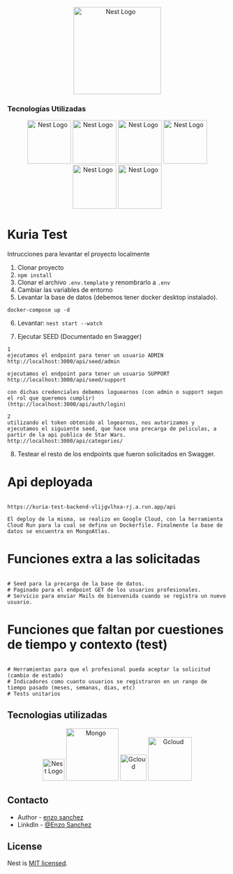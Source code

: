 <p align="center">
  <a href="http://nestjs.com/" target="blank"><img src="https://nestjs.com/img/logo-small.svg" width="200" alt="Nest Logo" /></a>
</p>

### Tecnologías Utilizadas

<p align="center">
  <a href="TypeScript.js" target="blank"><img src="https://res.cloudinary.com/dqavzr8iu/image/upload/v1711633237/pngwing.com_y3iwyr.png" width="100" alt="Nest Logo" /></a>
  <a href="NestJS" target="blank"><img src="https://res.cloudinary.com/dqavzr8iu/image/upload/v1695797129/pngegg_3_iet8gz.png" width="100" alt="Nest Logo" /></a>
    <a href="NestJS" target="blank"><img src="https://res.cloudinary.com/dqavzr8iu/image/upload/v1695796952/pngegg_1_b1hkpc.png" width="100" alt="Nest Logo" /></a>
    <a href="NestJS" target="blank"><img src="https://res.cloudinary.com/dqavzr8iu/image/upload/v1695796821/pngegg_jm0gwt.png" width="100" alt="Nest Logo" /></a>
    <a href="NestJS" target="blank"><img src="https://res.cloudinary.com/dqavzr8iu/image/upload/v1711633037/swagger_da13pi.svg" width="100" alt="Nest Logo" /></a>
      <a href="NestJS" target="blank"><img src="https://res.cloudinary.com/dqavzr8iu/image/upload/v1695797082/pngegg_2_wtfbkd.png" width="100" alt="Nest Logo" /></a>
</p>

# Kuria Test
Intrucciones para levantar el proyecto localmente
1. Clonar proyecto
2. ```npm install```
3. Clonar el archivo ```.env.template``` y renombrarlo a ```.env```
4. Cambiar las variables de entorno
5. Levantar la base de datos (debemos tener docker desktop instalado).
```
docker-compose up -d
```

6. Levantar: ```nest start --watch```

7. Ejecutar SEED (Documentado en Swagger)
```
1
ejecutamos el endpoint para tener un usuario ADMIN 
http://localhost:3000/api/seed/admin

ejecutamos el endpoint para tener un usuario SUPPORT
http://localhost:3000/api/seed/support

con dichas credenciales debemos loguearnos (con admin o support segun el rol que queremos cumplir)
(http://localhost:3000/api/auth/login)

2 
utilizando el token obtenido al logearnos, nos autorizamos y ejecutamos el siguiente seed, que hace una precarga de peliculas, a partir de la api publica de Star Wars.
http://localhost:3000/api/categories/
```
8. Testear el resto de los endpoints que fueron solicitados en Swagger.

# Api deployada

```

https://kuria-test-backend-vlijgvlhxa-rj.a.run.app/api

El deploy de la misma, se realizo en Google Cloud, con la herramienta Cloud Run para la cual se defino un Dockerfile. Finalmente la base de datos se encuentra en MongoAtlas.
```

# Funciones extra a las solicitadas

```

# Seed para la precarga de la base de datos.
# Paginado para el endpoint GET de los usuarios profesionales.
# Servicio para enviar Mails de bienvenida cuando se registra un nuevo usuario.

```

# Funciones que faltan por cuestiones de tiempo y contexto (test)

```

# Herramientas para que el profesional pueda aceptar la solicitud (cambio de estado)
# Indicadores como cuanto usuarios se registraron en un rango de tiempo pasado (meses, semanas, dias, etc)
# Tests unitarios

```

## Tecnologias utilizadas

<p align="center">
  <a href="http://nestjs.com/" target="blank"><img src="https://nestjs.com/img/logo-small.svg" width="50" alt="Nest Logo" /></a>
    <a href="http://nestjs.com/" target="blank"><img src="https://res.cloudinary.com/dqavzr8iu/image/upload/v1695796952/pngegg_1_b1hkpc.png" width="120" alt="Mongo" /></a>
    <a href="http://nestjs.com/" target="blank"><img src="https://res.cloudinary.com/dqavzr8iu/image/upload/v1695797082/pngegg_2_wtfbkd.png" width="60" alt="Gcloud" /></a>
  <a href="http://nestjs.com/" target="blank"><img src="https://res.cloudinary.com/dqavzr8iu/image/upload/v1695796821/pngegg_jm0gwt.png" width="100" alt="Gcloud" /></a>
</p>

## Contacto

- Author - [enzo sanchez](https://enzos-portfolio-react.vercel.app/)
- LinkdIn - [@Enzo Sanchez](https://www.linkedin.com/in/enzo-sanchez-733b85165/)

## License

Nest is [MIT licensed](LICENSE).
